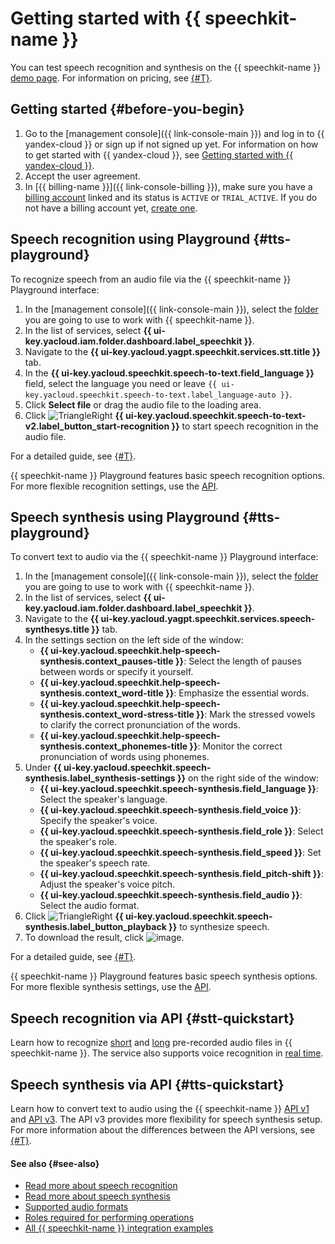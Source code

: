 # Getting started with {{ speechkit-name }}

You can test speech recognition and synthesis on the {{ speechkit-name }} [demo page](https://yandex.cloud/en/services/speechkit#demo). For information on pricing, see [{#T}](../pricing.md).

## Getting started {#before-you-begin}

1. Go to the [management console]({{ link-console-main }}) and log in to {{ yandex-cloud }} or sign up if not signed up yet. For information on how to get started with {{ yandex-cloud }}, see [Getting started with {{ yandex-cloud }}](../../getting-started/).
1. Accept the user agreement.
1. In [{{ billing-name }}]({{ link-console-billing }}), make sure you have a [billing account](../../billing/concepts/billing-account.md) linked and its status is `ACTIVE` or `TRIAL_ACTIVE`. If you do not have a billing account yet, [create one](../../billing/quickstart/index.md#create_billing_account).

## Speech recognition using Playground {#tts-playground}

To recognize speech from an audio file via the {{ speechkit-name }} Playground interface:

1. In the [management console]({{ link-console-main }}), select the [folder](../../resource-manager/concepts/resources-hierarchy.md#folder) you are going to use to work with {{ speechkit-name }}.
1. In the list of services, select **{{ ui-key.yacloud.iam.folder.dashboard.label_speechkit }}**.
1. Navigate to the **{{ ui-key.yacloud.yagpt.speechkit.services.stt.title }}** tab.
1. In the **{{ ui-key.yacloud.speechkit.speech-to-text.field_language }}** field, select the language you need or leave `{{ ui-key.yacloud.speechkit.speech-to-text.label_language-auto }}`.
1. Click **Select file** or drag the audio file to the loading area.
1. Click ![TriangleRight](../../_assets/console-icons/triangle-right.svg) **{{ ui-key.yacloud.speechkit.speech-to-text-v2.label_button_start-recognition }}** to start speech recognition in the audio file.

For a detailed guide, see [{#T}](../operations/stt-playground.md).

{{ speechkit-name }} Playground features basic speech recognition options. For more flexible recognition settings, use the [API](#stt-quickstart).

## Speech synthesis using Playground {#tts-playground}

To convert text to audio via the {{ speechkit-name }} Playground interface: 

1. In the [management console]({{ link-console-main }}), select the [folder](../../resource-manager/concepts/resources-hierarchy.md#folder) you are going to use to work with {{ speechkit-name }}.
1. In the list of services, select **{{ ui-key.yacloud.iam.folder.dashboard.label_speechkit }}**.
1. Navigate to the **{{ ui-key.yacloud.yagpt.speechkit.services.speech-synthesys.title }}** tab.
1. In the settings section on the left side of the window:
   * **{{ ui-key.yacloud.speechkit.help-speech-synthesis.context_pauses-title }}**: Select the length of pauses between words or specify it yourself.
   * **{{ ui-key.yacloud.speechkit.help-speech-synthesis.context_word-title }}**: Emphasize the essential words.
   * **{{ ui-key.yacloud.speechkit.help-speech-synthesis.context_word-stress-title }}**: Mark the stressed vowels to clarify the correct pronunciation of the words.
   * **{{ ui-key.yacloud.speechkit.help-speech-synthesis.context_phonemes-title }}**: Monitor the correct pronunciation of words using phonemes.
1. Under **{{ ui-key.yacloud.speechkit.speech-synthesis.label_synthesis-settings }}** on the right side of the window:
   * **{{ ui-key.yacloud.speechkit.speech-synthesis.field_language }}**: Select the speaker's language.
   * **{{ ui-key.yacloud.speechkit.speech-synthesis.field_voice }}**: Specify the speaker's voice.
   * **{{ ui-key.yacloud.speechkit.speech-synthesis.field_role }}**: Select the speaker's role.
   * **{{ ui-key.yacloud.speechkit.speech-synthesis.field_speed }}**: Set the speaker's speech rate.
   * **{{ ui-key.yacloud.speechkit.speech-synthesis.field_pitch-shift }}**: Adjust the speaker's voice pitch.
   * **{{ ui-key.yacloud.speechkit.speech-synthesis.field_audio }}**: Select the audio format.
1. Click ![TriangleRight](../../_assets/console-icons/triangle-right.svg) **{{ ui-key.yacloud.speechkit.speech-synthesis.label_button_playback }}** to synthesize speech.
1. To download the result, click ![image](../../_assets/console-icons/arrow-down-to-line.svg).

For a detailed guide, see [{#T}](../operations/tts-playground.md).

{{ speechkit-name }} Playground features basic speech synthesis options. For more flexible synthesis settings, use the [API](#tts-quickstart).

## Speech recognition via API {#stt-quickstart}

Learn how to recognize [short](stt-quickstart-v1.md) and [long](stt-quickstart-v2.md) pre-recorded audio files in {{ speechkit-name }}. The service also supports voice recognition in [real time](../stt/api/streaming-examples-v3.md).

## Speech synthesis via API {#tts-quickstart}

Learn how to convert text to audio using the {{ speechkit-name }} [API v1](tts-quickstart-v1.md) and [API v3](tts-quickstart-v3.md). The API v3 provides more flexibility for speech synthesis setup. For more information about the differences between the API versions, see [{#T}](../tts/index.md#features).

#### See also {#see-also}

* [Read more about speech recognition](../stt/index.md)
* [Read more about speech synthesis](../tts/index.md)
* [Supported audio formats](../formats.md)
* [Roles required for performing operations](../security/index.md)
* [All {{ speechkit-name }} integration examples](../tutorials/index.md)